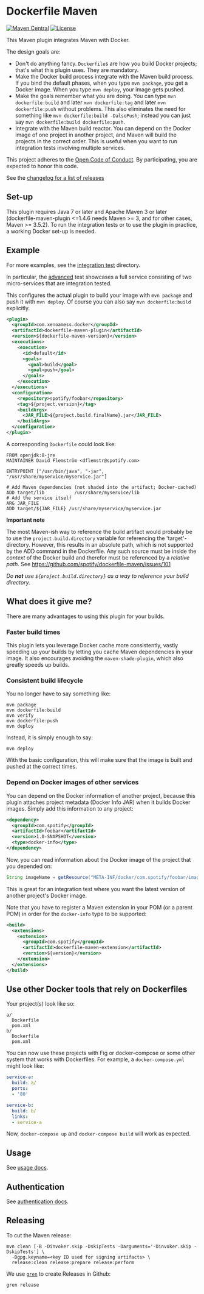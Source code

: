 # Dockerfile Maven

[![Maven Central](https://img.shields.io/maven-central/v/com.xenoamess.docker/dockerfile-maven.svg)](https://search.maven.org/#search%7Cga%7C1%7Cg%3A%22com.xenoamess.docker%22%20dockerfile-maven)
[![License](https://img.shields.io/github/license/xenoamess/dockerfile-maven.svg)](LICENSE)

This Maven plugin integrates Maven with Docker.

The design goals are:

  - Don't do anything fancy.  `Dockerfile`s are how you build
    Docker projects; that's what this plugin uses.  They are
    mandatory.
  - Make the Docker build process integrate with the Maven build
    process.  If you bind the default phases, when you type `mvn
    package`, you get a Docker image.  When you type `mvn deploy`,
    your image gets pushed.
  - Make the goals remember what you are doing.  You can type `mvn
    dockerfile:build` and later `mvn dockerfile:tag` and later `mvn
    dockerfile:push` without problems.  This also eliminates the need
    for something like `mvn dockerfile:build -DalsoPush`; instead you
    can just say `mvn dockerfile:build dockerfile:push`.
  - Integrate with the Maven build reactor.  You can depend on the
    Docker image of one project in another project, and Maven will
    build the projects in the correct order.  This is useful when you
    want to run integration tests involving multiple services.

This project adheres to the [Open Code of Conduct][code-of-conduct].
By participating, you are expected to honor this code.

See the [changelog for a list of releases][changelog]

[code-of-conduct]: https://github.com/spotify/code-of-conduct/blob/master/code-of-conduct.md
[changelog]: CHANGELOG.md

## Set-up

This plugin requires Java 7 or later and Apache Maven 3 or later (dockerfile-maven-plugin <=1.4.6 needs
Maven >= 3, and for other cases, Maven >= 3.5.2). To run the integration tests or to use the plugin in practice, a working
Docker set-up is needed.

## Example

For more examples, see the [integration test](./plugin/src/it) directory.

In particular, the [advanced](./plugin/src/it/advanced) test showcases a
full service consisting of two micro-services that are integration
tested.

This configures the actual plugin to build your image with `mvn
package` and push it with `mvn deploy`.  Of course you can also say
`mvn dockerfile:build` explicitly.

```xml
<plugin>
  <groupId>com.xenoamess.docker</groupId>
  <artifactId>dockerfile-maven-plugin</artifactId>
  <version>${dockerfile-maven-version}</version>
  <executions>
    <execution>
      <id>default</id>
      <goals>
        <goal>build</goal>
        <goal>push</goal>
      </goals>
    </execution>
  </executions>
  <configuration>
    <repository>spotify/foobar</repository>
    <tag>${project.version}</tag>
    <buildArgs>
      <JAR_FILE>${project.build.finalName}.jar</JAR_FILE>
    </buildArgs>
  </configuration>
</plugin>
```

A corresponding `Dockerfile` could look like:

```
FROM openjdk:8-jre
MAINTAINER David Flemström <dflemstr@spotify.com>

ENTRYPOINT ["/usr/bin/java", "-jar", "/usr/share/myservice/myservice.jar"]

# Add Maven dependencies (not shaded into the artifact; Docker-cached)
ADD target/lib           /usr/share/myservice/lib
# Add the service itself
ARG JAR_FILE
ADD target/${JAR_FILE} /usr/share/myservice/myservice.jar
```

**Important note**

The most Maven-ish way to reference the build artifact would probably
be to use the `project.build.directory` variable for referencing the
'target'-directory. However, this results in an absolute path, which
is not supported by the ADD command in the Dockerfile. Any such source
must be inside the *context* of the Docker build and therefor must be
referenced by a *relative path*. See https://github.com/spotify/dockerfile-maven/issues/101

*Do **not** use `${project.build.directory}` as a way to reference your
build directory.*

## What does it give me?

There are many advantages to using this plugin for your builds.

### Faster build times

This plugin lets you leverage Docker cache more consistently, vastly
speeding up your builds by letting you cache Maven dependencies in
your image.  It also encourages avoiding the `maven-shade-plugin`,
which also greatly speeds up builds.

### Consistent build lifecycle

You no longer have to say something like:

    mvn package
    mvn dockerfile:build
    mvn verify
    mvn dockerfile:push
    mvn deploy

Instead, it is simply enough to say:

    mvn deploy

With the basic configuration, this will make sure that the image is
built and pushed at the correct times.

### Depend on Docker images of other services

You can depend on the Docker information of another project, because
this plugin attaches project metadata (Docker Info JAR) when it builds Docker images.
Simply add this information to any project:

```xml
<dependency>
  <groupId>com.spotify</groupId>
  <artifactId>foobar</artifactId>
  <version>1.0-SNAPSHOT</version>
  <type>docker-info</type>
</dependency>
```

Now, you can read information about the Docker image of the project
that you depended on:

```java
String imageName = getResource("META-INF/docker/com.spotify/foobar/image-name");
```

This is great for an integration test where you want the latest
version of another project's Docker image.

Note that you have to register a Maven extension in your POM (or a
parent POM) in order for the `docker-info` type to be supported:

```xml
<build>
  <extensions>
    <extension>
      <groupId>com.spotify</groupId>
      <artifactId>dockerfile-maven-extension</artifactId>
      <version>${version}</version>
    </extension>
  </extensions>
</build>
```

## Use other Docker tools that rely on Dockerfiles

Your project(s) look like so:

```
a/
  Dockerfile
  pom.xml
b/
  Dockerfile
  pom.xml
```

You can now use these projects with Fig or docker-compose or some
other system that works with Dockerfiles.  For example, a
`docker-compose.yml` might look like:

```yaml
service-a:
  build: a/
  ports:
  - '80'

service-b:
  build: b/
  links:
  - service-a
```

Now, `docker-compose up` and `docker-compose build` will work as
expected.

## Usage

See [usage docs](docs/usage.md).

## Authentication

See [authentication docs](docs/authentication.md).

## Releasing

To cut the Maven release:

```
mvn clean [-B -Dinvoker.skip -DskipTests -Darguments='-Dinvoker.skip -DskipTests'] \
  -Dgpg.keyname=<key ID used for signing artifacts> \
  release:clean release:prepare release:perform
```

We use [`gren`](https://github.com/github-tools/github-release-notes#installation) to create Releases in Github:

```
gren release
```